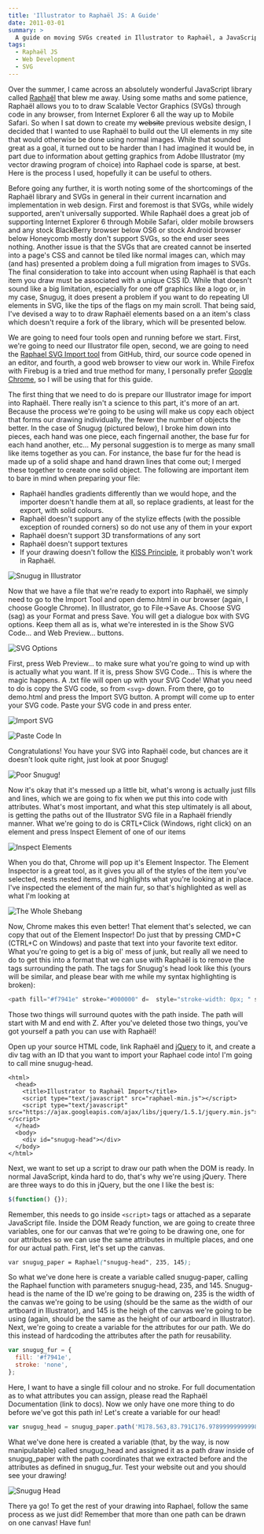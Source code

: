 ```yaml
---
title: 'Illustrator to Raphaël JS: A Guide'
date: 2011-03-01
summary: >
  A guide on moving SVGs created in Illustrator to Raphaël, a JavaScript SVG drawing library.
tags:
  - Raphaël JS
  - Web Development
  - SVG
---
```


Over the summer, I came across an absolutely wonderful JavaScript library called [Raphaël](http://raphaeljs.com/) that blew me away. Using some maths and some patience, Raphaël allows you to to draw Scalable Vector Graphics (SVGs) through code in any browser, from Internet Explorer 6 all the way up to Mobile Safari. So when I sat down to create my ~~website~~ previous website design, I decided that I wanted to use Raphaël to build out the UI elements in my site that would otherwise be done using normal images. While that sounded great as a goal, it turned out to be harder than I had imagined it would be, in part due to information about getting graphics from Adobe Illustrator (my vector drawing program of choice) into Raphael code is sparse, at best. Here is the process I used, hopefully it can be useful to others.

Before going any further, it is worth noting some of the shortcomings of the Raphaël library and SVGs in general in their current incarnation and implementation in web design. First and foremost is that SVGs, while widely supported, aren't universally supported. While Raphaël does a great job of supporting Internet Explorer 6 through Mobile Safari, older mobile browsers and any stock BlackBerry browser below OS6 or stock Android browser below Honeycomb mostly don't support SVGs, so the end user sees nothing. Another issue is that the SVGs that are created cannot be inserted into a page's CSS and cannot be tiled like normal images can, which may (and has) presented a problem doing a full migration from images to SVGs. The final consideration to take into account when using Raphaël is that each item you draw must be associated with a unique CSS ID. While that doesn't sound like a big limitation, especially for one off graphics like a logo or, in my case, Snugug, it does present a problem if you want to do repeating UI elements in SVG, like the tips of the flags on my main scroll. That being said, I've devised a way to to draw Raphaël elements based on a an item's class which doesn't require a fork of the library, which will be presented below.

We are going to need four tools open and running before we start. First, we're going to need our Illustrator file open, second, we are going to need the [Raphael SVG Import tool](https://github.com/wout/raphael-svg-import) from GitHub, third, our source code opened in an editor, and fourth, a good web browser to view our work in. While Firefox with Firebug is a tried and true method for many, I personally prefer [Google Chrome](http://www.google.com/chrome), so I will be using that for this guide.

The first thing that we need to do is prepare our Illustrator image for import into Raphaël. There really isn't a science to this part, it's more of an art. Because the process we're going to be using will make us copy each object that forms our drawing individually, the fewer the number of objects the better. In the case of Snugug (pictured below), I broke him down into pieces, each hand was one piece, each fingernail another, the base fur for each hand another, etc… My personal suggestion is to merge as many small like items together as you can. For instance, the base fur for the head is made up of a solid shape and hand drawn lines that come out; I merged these together to create one solid object. The following are important item to bare in mind when preparing your file:

- Raphaël handles gradients differently than we would hope, and the importer doesn't handle them at all, so replace gradients, at least for the export, with solid colours.
- Raphaël doesn't support any of the stylize effects (with the possible exception of rounded corners) so do not use any of them in your export
- Raphaël doesn't support 3D transformations of any sort
- Raphaël doesn't support textures
- If your drawing doesn't follow the [KISS Principle](http://en.wikipedia.org/wiki/KISS_principle), it probably won't work in Raphaël.

![Snugug in Illustrator](/images/illustrator-raphael-js-guide/snugug-in-illustrator.png)

Now that we have a file that we're ready to export into Raphaël, we simply need to go to the Import Tool and open demo.html in our browser (again, I choose Google Chrome). In Illustrator, go to File->Save As. Choose SVG (sag) as your Format and press Save. You will get a dialogue box with SVG options. Keep them all as is, what we're interested in is the Show SVG Code… and Web Preview… buttons.

![SVG Options](/images/illustrator-raphael-js-guide/svg-options.png)

First, press Web Preview… to make sure what you're going to wind up with is actually what you want. If it is, press Show SVG Code… This is where the magic happens. A .txt file will open up with your SVG Code! What you need to do is copy the SVG code, so from `<svg>` down. From there, go to demo.html and press the Import SVG button. A prompt will come up to enter your SVG code. Paste your SVG code in and press enter.

![Import SVG](/images/illustrator-raphael-js-guide/import-svg.png)

![Paste Code In](/images/illustrator-raphael-js-guide/paste-code-in.png)

Congratulations! You have your SVG into Raphaël code, but chances are it doesn't look quite right, just look at poor Snugug!

![Poor Snugug!](/images/illustrator-raphael-js-guide/poor-snugug.png)

Now it's okay that it's messed up a little bit, what's wrong is actually just fills and lines, which we are going to fix when we put this into code with attributes. What's most important, and what this step ultimately is all about, is getting the paths out of the Illustrator SVG file in a Raphaël friendly manner. What we're going to do is CRTL+Click (Windows, right click) on an element and press Inspect Element of one of our items

![Inspect Elements](/images/illustrator-raphael-js-guide/inspect-elements.png)

When you do that, Chrome will pop up it's Element Inspector. The Element Inspector is a great tool, as it gives you all of the styles of the item you've selected, nests nested items, and highlights what you're looking at in place. I've inspected the element of the main fur, so that's highlighted as well as what I'm looking at

![The Whole Shebang](/images/illustrator-raphael-js-guide/the-whole-shebang.png)

Now, Chrome makes this even better! That element that's selected, we can copy that out of the Element Inspector! Do just that by pressing CMD+C (CTRL+C on Windows) and paste that text into your favorite text editor. What you're going to get is a big ol' mess of junk, but really all we need to do to get this into a format that we can use with Raphaël is to remove the tags surrounding the path. The tags for Snugug's head look like this (yours will be similar, and please bear with me while my syntax highlighting is broken):

```javascript
<path fill="#f7941e" stroke="#000000" d=  style="stroke-width: 0px; " stroke-width="0"></path>
```

Those two things will surround quotes with the path inside. The path will start with M and end with Z. After you've deleted those two things, you've got yourself a path you can use with Raphaël!

Open up your source HTML code, link Raphaël and [jQuery](http://www.jquery.com/) to it, and create a div tag with an ID that you want to import your Raphael code into! I'm going to call mine snugug-head.

```markup
<html>
  <head>
    <title>Illustrator to Raphaël Import</title>
    <script type="text/javascript" src="raphael-min.js"></script>
    <script type="text/javascript" src="https://ajax.googleapis.com/ajax/libs/jquery/1.5.1/jquery.min.js"></script>
  </head>
  <body>
    <div id="snugug-head"></div>
  </body>
</html>
```

Next, we want to set up a script to draw our path when the DOM is ready. In normal JavaScript, kinda hard to do, that's why we're using jQuery. There are three ways to do this in jQuery, but the one I like the best is:

```javascript
$(function() {});
```

Remember, this needs to go inside `<script>` tags or attached as a separate JavaScript file. Inside the DOM Ready function, we are going to create three variables, one for our canvas that we're going to be drawing one, one for our attributes so we can use the same attributes in multiple places, and one for our actual path. First, let's set up the canvas.

```scss
var snugug_paper = Raphael("snugug-head", 235, 145);
```

So what we've done here is create a variable called snugug-paper, calling the Raphael function with parameters snugug-head, 235, and 145. Snugug-head is the name of the ID we're going to be drawing on, 235 is the width of the canvas we're going to be using (should be the same as the width of our artboard in Illustrator), and 145 is the heigh of the canvas we're going to be using (again, should be the same as the height of our artboard in Illustrator). Next, we're going to create a variable for the attributes for our path. We do this instead of hardcoding the attributes after the path for reusability.

```javascript
var snugug_fur = {
  fill: '#f7941e',
  stroke: 'none',
};
```

Here, I want to have a single fill colour and no stroke. For full documentation as to what attributes you can assign, please read the Raphaël Documentation (link to docs). Now we only have one more thing to do before we've got this path in! Let's create a variable for our head!

```javascript
var snugug_head = snugug_paper.path('M178.563,83.791C176.97899999999998,81.086,174.393 ~ C120.03,98.23,119.357,100.115,118.5,102.097Z').attr(snugug_fur);
```

What we've done here is created a variable (that, by the way, is now manipulatable) called snugug_head and assigned it as a path draw inside of snugug_paper with the path coordinates that we extracted before and the attributes as defined in snugug_fur. Test your website out and you should see your drawing!

![Snugug Head](/images/illustrator-raphael-js-guide/snugug-head.png)

There ya go! To get the rest of your drawing into Raphael, follow the same process as we just did! Remember that more than one path can be drawn on one canvas! Have fun!
